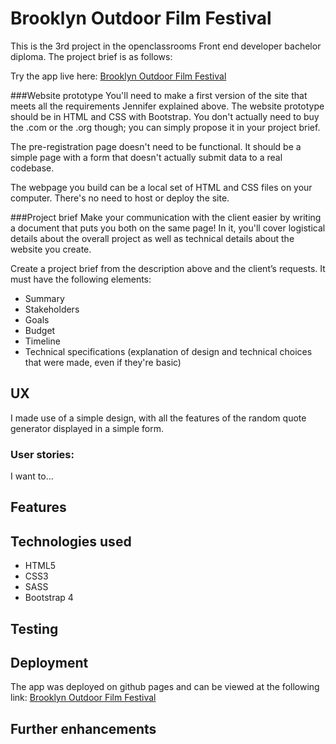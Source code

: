 # Brooklyn Outdoor Film Festival
This is the 3rd project in the openclassrooms Front end developer bachelor diploma. The project brief is as follows:

Try the app live here: [Brooklyn Outdoor Film Festival](https://the-masta-blasta.github.io/outdoor_film_festival/)


###Website prototype
You'll need to make a first version of the site that meets all the requirements Jennifer explained above. The website prototype should be in HTML and CSS with Bootstrap. You don't actually need to buy the .com or the .org though; you can simply propose it in your project brief.

The pre-registration page doesn't need to be functional. It should be a simple page with a form that doesn't actually submit data to a real codebase.

The webpage you build can be a local set of HTML and CSS files on your computer. There's no need to host or deploy the site.

###Project brief
Make your communication with the client easier by writing a document that puts you both on the same page! In it, you'll cover logistical details about the overall project as well as technical details about the website you create.

Create a project brief from the description above and the client’s requests. It must have the following elements:

* Summary
* Stakeholders
* Goals
* Budget
* Timeline
* Technical specifications (explanation of design and technical choices that were made, even if they're basic)

## UX
I made use of a simple design, with all the features of the random quote generator displayed in a simple form. 

### User stories: 
I want to... 



## Features



## Technologies used
* HTML5
* CSS3
* SASS
* Bootstrap 4

## Testing


## Deployment
The app was deployed on github pages and can be viewed at the following link: [Brooklyn Outdoor Film Festival](https://the-masta-blasta.github.io/outdoor_film_festival/)

## Further enhancements
